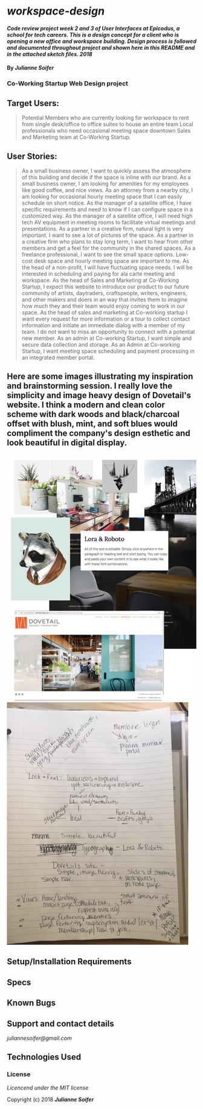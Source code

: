 # _workspace-design_

#### _Code review project week 2 and 3 of User Interfaces at Epicodus, a school for tech careers. This is a design concept for a client who is opening a new office and workspace building. Design process is followed and documented throughout project and shown here in this README and in the attached sketch files.  2018_

#### By _Julianne Soifer_

### Co-Working Startup Web Design project

## Target Users:
>Potential Members who are currently looking for workspace to rent from single desk/office to office suites to house an entire team
>Local professionals who need occasional meeting space downtown
>Sales and Marketing team at Co-Working Startup.

## User Stories:
>As a small business owner, I want to quickly assess the atmosphere of this building and decide if the space is inline with our brand.
>As a small business owner, I am looking for amenities for my employees like good coffee, and nice views.
>As an attorney from a nearby city, I am looking for occasional hourly meeting space that I can easily schedule on short notice.
>As the manager of a satellite office, I have specific requirements and need to know if I can configure space in a customized way.
>As the manager of a satellite office, I will need high tech AV equipment in meeting rooms to facilitate virtual meetings and presentations.
>As a partner in a creative firm, natural light is very important. I want to see a lot of pictures of the space.
>As a partner in a creative firm who plans to stay long term, I want to hear from other members and get a feel for the community in the shared spaces.
>As a freelance professional, I want to see the small space options. Low-cost desk space and hourly meeting space are important to me.
>As the head of a non-profit, I will have fluctuating space needs. I will be interested in scheduling and paying for ala carte meeting and workspace.
>As the head of Sales and Marketing at Co-Working Startup, I expect this website to introduce our product to our future community of artists, daytraders, craftspeople, writers, engineers, and other makers and doers in an way that invites them to imagine how much they and their team would enjoy coming to work in our space.
>As the head of sales and marketing at Co-working startup I want every request for more information or a tour to collect contact information and initiate an immediate dialog with a member of my team. I do not want to miss an opportunity to connect with a potential new member.
>As an admin at Co-working Startup, I want simple and secure data collection and storage.
>As an Admin at Co-working Startup, I want meeting space scheduling and payment processing in an integrated member portal.


## Here are some images illustrating my inspiration and brainstorming session.  I really love the simplicity and image heavy design of Dovetail's website. I think a modern and clean color scheme with dark woods and black/charcoal offset with blush, mint, and soft blues would compliment the company's design esthetic and look beautiful in digital display.

![Inspiration Collage](img/inspiration-collage.png)
![Brainstorm](img/brainstorm.JPG)


## Setup/Installation Requirements




## Specs


## Known Bugs


## Support and contact details

_juliannesoifer@gmail.com_

## Technologies Used


### License

*Licencend under the MIT license*

Copyright (c) 2018 **_Julianne Soifer_**

